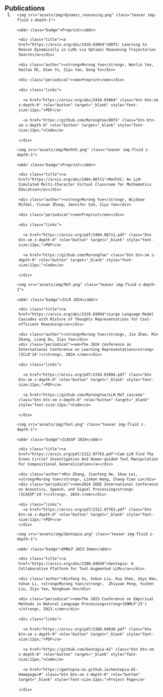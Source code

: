 <h2 id="publications" style="margin: 2px 0px -15px;">Publications</h2>

<div class="publications">

<ol class="bibliography">


<li>

<div class="pub-row">


  <div class="col-sm-3 abbr" style="position: relative;padding-right: 15px;padding-left: 15px;">

    <img src="assets/img/dynamic_reasoning.png" class="teaser img-fluid z-depth-1">

    <abbr class="badge">Preprint</abbr>

  </div>


  <div class="col-sm-9" style="position: relative;padding-right: 15px;padding-left: 20px;">

    <div class="title"><a href="https://arxiv.org/abs/2410.03864">DOTS: Learning to Reason Dynamically in LLMs via Optimal Reasoning Trajectories Search</a></div>

    <div class="author"><strong>Murong Yue</strong>, Wenlin Yao, Haitao Mi, Dian Yu, Ziyu Yao, Dong Yu</div>

    <div class="periodical"><em>Preprint</em></div>

    <div class="links">

      <a href="https://arxiv.org/abs/2410.03864" class="btn btn-sm z-depth-0" role="button" target="_blank" style="font-size:12px;">PDF</a>

      <a href="https://github.com/MurongYue/DOTS" class="btn btn-sm z-depth-0" role="button" target="_blank" style="font-size:12px;">Code</a>

    </div>

  </div>

</div>




<div class="pub-row">


  <div class="col-sm-3 abbr" style="position: relative;padding-right: 15px;padding-left: 15px;">

    <img src="assets/img/MathVC.png" class="teaser img-fluid z-depth-1">

    <abbr class="badge">Preprint</abbr>

  </div>


  <div class="col-sm-9" style="position: relative;padding-right: 15px;padding-left: 20px;">

    <div class="title"><a href="https://arxiv.org/abs/2404.06711">MathVC: An LLM-Simulated Multi-Character Virtual Classroom for Mathematics Education</a></div>

    <div class="author"><strong>Murong Yue</strong>, Wijdane Mifdal, Yixuan Zhang, Jennifer Suh, Ziyu Yao</div>

    <div class="periodical"><em>Preprint</em></div>

    <div class="links">

      <a href="https://arxiv.org/pdf/2404.06711.pdf" class="btn btn-sm z-depth-0" role="button" target="_blank" style="font-size:12px;">PDF</a>

      <a href="https://github.com/MurongYue" class="btn btn-sm z-depth-0" role="button" target="_blank" style="font-size:12px;">Code</a>

    </div>

  </div>

</div>

<div class="pub-row">


  <div class="col-sm-3 abbr" style="position: relative;padding-right: 15px;padding-left: 15px;">

    <img src="assets/img/MoT.png" class="teaser img-fluid z-depth-1">

    <abbr class="badge">ICLR 2024</abbr>

  </div>


  <div class="col-sm-9" style="position: relative;padding-right: 15px;padding-left: 20px;">

    <div class="title"><a href="https://arxiv.org/abs/2310.03094">Large Language Model Cascades with Mixture of Thoughts Representations for Cost-efficient Reasoning</a></div>

    <div class="author"><strong>Murong Yue</strong>, Jie Zhao, Min Zhang, Liang Du, Ziyu Yao</div>
    <div class="periodical"><em>The 2024 Conference on International Conference on Learning Representations<strong>(ICLR'24')</strong>, 2024.</em></div>

    <div class="links">

      <a href="https://arxiv.org/pdf/2310.03094.pdf" class="btn btn-sm z-depth-0" role="button" target="_blank" style="font-size:12px;">PDF</a>

      <a href="https://github.com/MurongYue/LLM_MoT_cascade" class="btn btn-sm z-depth-0" role="button" target="_blank" style="font-size:12px;">Code</a>

    </div>

  </div>

</div>

<div class="pub-row">


  <div class="col-sm-3 abbr" style="position: relative;padding-right: 15px;padding-left: 15px;">

    <img src="assets/img/Tool.png" class="teaser img-fluid z-depth-1">

    <abbr class="badge">ICASSP 2024</abbr>

  </div>


  <div class="col-sm-9" style="position: relative;padding-right: 15px;padding-left: 20px;">

    <div class="title"><a href="https://arxiv.org/pdf/2312.07763.pdf">Cam LLM Find The Green Circle? Investigation And Human-guided Tool Manipulation For Compositional Generalization</a></div>

    <div class="author">Min Zhang, Jianfeng He, Shuo Lei, <strong>Murong Yue</strong>, Linhan Wang, Chang-Tien Lu</div>
    <div class="periodical"><em>2024 IEEE International Conference on Acoustics, Speech, and Signal Processing<strong>(ICASSP'24')</strong>, 2024.</em></div>

    <div class="links">
      <a href="https://arxiv.org/pdf/2312.07763.pdf" class="btn btn-sm z-depth-0" role="button" target="_blank" style="font-size:12px;">PDF</a>
    </div>

  </div>

</div>

<div class="pub-row">


  <div class="col-sm-3 abbr" style="position: relative;padding-right: 15px;padding-left: 15px;">

    <img src="assets/img/Gentopia.png" class="teaser img-fluid z-depth-1">

    <abbr class="badge">EMNLP 2023 Demo</abbr>

  </div>


  <div class="col-sm-9" style="position: relative;padding-right: 15px;padding-left: 20px;">

    <div class="title"><a href="https://arxiv.org/abs/2308.04030">Gentopia: A Collaborative Platform for Tool-Augmented LLMs</a></div>

    <div class="author">Binfeng Xu, Xukun Liu, Hua Shen, Zeyu Han, Yuhan Li, <strong>Murong Yue</strong>,  Zhiyuan Peng, Yuchen Liu, Ziyu Yao, Dongkuan Xu</div>

    <div class="periodical"><em>The 2023 Conference on Empirical Methods in Natural Language Processing<strong>(ENMLP'23')</strong>, 2023.</em></div>

    <div class="links">

      <a href="https://arxiv.org/pdf/2308.04030.pdf" class="btn btn-sm z-depth-0" role="button" target="_blank" style="font-size:12px;">PDF</a>

      <a href="https://github.com/Gentopia-AI" class="btn btn-sm z-depth-0" role="button" target="_blank" style="font-size:12px;">Code</a>

      <a href="https://gentopia-ai.github.io/Gentopia-AI-Homepage/#" class="btn btn-sm z-depth-0" role="button" target="_blank" style="font-size:12px;">Project Page</a>

    </div>

  </div>

</div>

</li>

  
<br>


</ol>

</div>
